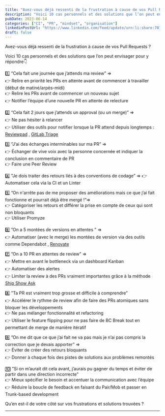 ```yaml
---
title: "Avez-vous déjà ressenti de la frustration à cause de vos Pull Requests ?"
description: "Voici 10 cas personnels et des solutions que l’on peut envisager pour y répondre👇 "
pubDate: 2023-06-14
categories: ["CI", "PR", "mindset", "organisation"]
linkedinPostUrl: "https://www.linkedin.com/feed/update/urn:li:share:7074446162908311553/"
draft: false
---
```


Avez-vous déjà ressenti de la frustration à cause de vos Pull Requests ?

Voici 10 cas personnels et des solutions que l’on peut envisager pour y répondre👇

1️⃣ “Cela fait une journée que j’attends ma review” ⇒  
👉 Relire en priorité les PRs en attente avant de commencer à travailler (début de matiné/arpès-midi)  
👉 Relire les PRs avant de commencer un nouveau sujet  
👉 Notifier l’équipe d’une nouvelle PR en attente de relecture

2️⃣  “Cela fait 2 jours que j’attends un approval (ou un merge)” ⇒  
👉 Ne pas hésiter à relancer  
👉 Utiliser des outils pour notifier lorsque la PR attend depuis longtemps : [Reviewpad](https://reviewpad.com/) , [GitLab Triage](https://gitlab.com/gitlab-org/ruby/gems/gitlab-triage)

3️⃣ ”J’ai des échanges interminables sur ma PR” ⇒  
👉 Échanger de vive voix avec la personne concernée et indiquer la conclusion en commentaire de PR  
👉 Faire une Peer Review

4️⃣ ”Je dois traiter des retours liés à des conventions de codage” ⇒ 👉 Automatiser cela via la CI et un Linter

5️⃣ ”On n'arrête pas de me proposer des améliorations mais ce que j’ai fait fonctionne et pourrait déjà être mergé !”⇒  
👉 Catégoriser les retours et différer la prise en compte de ceux qui sont non bloquants  
👉 Utiliser Promyze

6️⃣ ”On a 5 montées de versions en attentes ” ⇒  
👉 Automatiser (avec le merge) les montées de version via des outils comme Dependabot , [Renovate](https://github.com/renovatebot/renovate)

7️⃣ ”On a 10 PR en attentes de review” ⇒  
👉 Mettre en avant le bottleneck via un dashboard Kanban  
👉 Automatiser des alertes  
👉 Limiter la review à des PRs vraiment importantes grâce à la méthode [Ship Show Ask](https://martinfowler.com/articles/ship-show-ask.html)

8️⃣ ”Ta PR est vraiment trop grosse et difficile à comprendre”  
👉 Accélérer le rythme de review afin de faire des PRs atomiques sans bloquer les développements  
👉 Ne pas mélanger fonctionnalité et refactoring  
👉 Utiliser le feature flipping pour ne pas faire de BC Break tout en permettant de merge de manière itératif

9️⃣ ”On me dit que ce que j’ai fait ne va pas mais je n’ai pas compris la correction que je devais apporter” ⇒  
👉 Éviter de créer des retours bloquants  
👉 Donner à chaque fois des pistes de solutions aux problèmes remontés  

🔟 ”Si on m’aurait dit cela avant, j’aurais pu gagner du temps et éviter de partir dans une direction incorrecte”  
👉 Mieux spécifier le besoin et accentuer la communication avec l’équipe  
👉 Réduire la boucle de feedback en faisant du Pair/Mob et passer en Trunk-based development

Qu’en est-il de votre côté sur vos frustrations et solutions trouvées ?

---